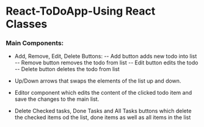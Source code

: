 # React-ToDoApp-Using React Classes

### Main Components:
 - Add, Remove, Edit, Delete Buttons:
   -- Add button adds new todo into list
   -- Remove button removes the todo from list
   -- Edit button edits the todo
   -- Delete button deletes the todo from list

 - Up/Down arrows that swaps the elements of the list up and down. 

 - Editor component which edits the content of the clicked todo item and save the changes to the main list.

 - Delete Checked tasks, Done Tasks and All Tasks buttons which delete the checked items od the list, done items as well as all items in the list

 




